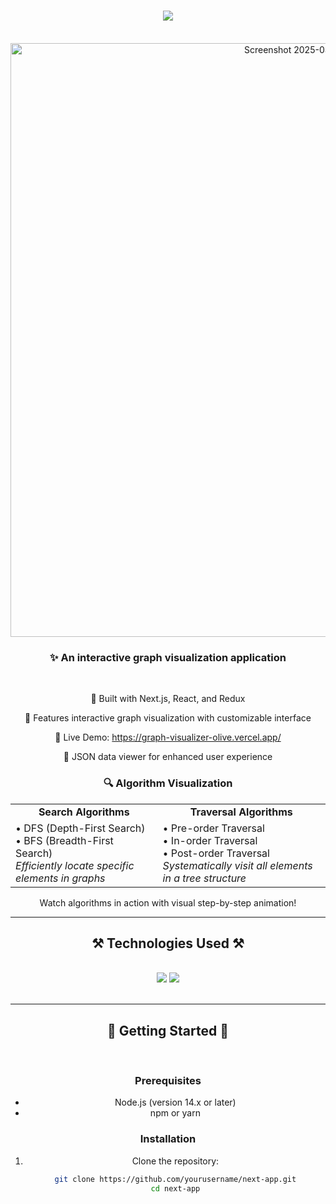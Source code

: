 <h1 align="center">
    <img src="https://readme-typing-svg.herokuapp.com/?font=Righteous&size=35&center=true&vCenter=true&width=500&height=70&duration=4000&lines=Graph+Visualizer!;+Next.js+%2B+Redux!;" />
</h1>

<br/>

<div align="center">
    <img width="950" alt="Screenshot 2025-03-08 064908" src="https://github.com/user-attachments/assets/f45a3422-8eb5-455d-ba33-30ae5d3d70e6" />
</div>

<h3 align="center">✨ An interactive graph visualization application</h3>

<br/>

<div align="center">
 
 🔭 Built with Next.js, React, and Redux
 
 🌱 Features interactive graph visualization with customizable interface
 
 🚀 Live Demo: <a href="https://graph-visualizer-olive.vercel.app/" target="_blank">https://graph-visualizer-olive.vercel.app/</a>

 💬 JSON data viewer for enhanced user experience
 
</div>

<div align="center">
  <h3>🔍 Algorithm Visualization</h3>
  
  <table>
    <tr>
      <td align="center"><b>Search Algorithms</b></td>
      <td align="center"><b>Traversal Algorithms</b></td>
    </tr>
    <tr>
      <td>
        • DFS (Depth-First Search)<br/>
        • BFS (Breadth-First Search)<br/>
        <i>Efficiently locate specific elements in graphs</i>
      </td>
      <td>
        • Pre-order Traversal<br/>
        • In-order Traversal<br/>
        • Post-order Traversal<br/>
        <i>Systematically visit all elements in a tree structure</i>
      </td>
    </tr>
  </table>
  
  <p>Watch algorithms in action with visual step-by-step animation!</p>
</div>

<hr/>
 
<h2 align="center">⚒️ Technologies Used ⚒️</h2>
<br/>
<div align="center">
    <img src="https://skillicons.dev/icons?i=nextjs,react,redux,typescript,tailwind" />
    <img src="https://skillicons.dev/icons?i=vercel,vscode,github,git" /><br>
</div>

<br/>

<hr/>

<h2 align="center">🚀 Getting Started 🚀</h2>
<br>
<div align="center">

### Prerequisites

- Node.js (version 14.x or later)
- npm or yarn

### Installation

1. Clone the repository:
   ```bash
   git clone https://github.com/yourusername/next-app.git
   cd next-app
